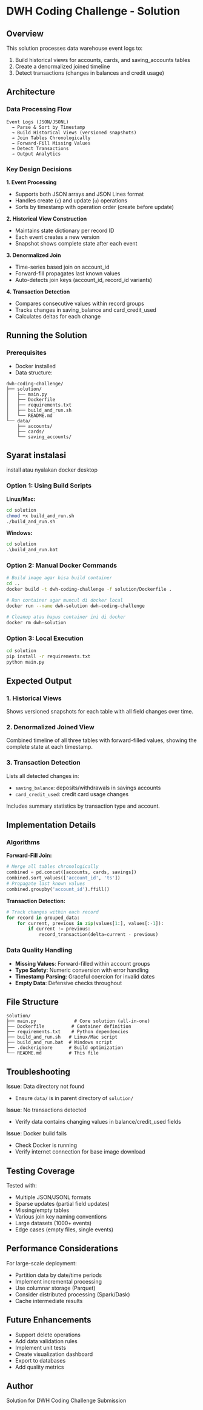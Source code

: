 # DWH Coding Challenge - Solution

## Overview

This solution processes data warehouse event logs to:
1. Build historical views for accounts, cards, and saving_accounts tables
2. Create a denormalized joined timeline
3. Detect transactions (changes in balances and credit usage)

## Architecture

### Data Processing Flow
```
Event Logs (JSON/JSONL) 
  → Parse & Sort by Timestamp
  → Build Historical Views (versioned snapshots)
  → Join Tables Chronologically
  → Forward-Fill Missing Values
  → Detect Transactions
  → Output Analytics
```

### Key Design Decisions

**1. Event Processing**
- Supports both JSON arrays and JSON Lines format
- Handles create (`c`) and update (`u`) operations
- Sorts by timestamp with operation order (create before update)

**2. Historical View Construction**
- Maintains state dictionary per record ID
- Each event creates a new version
- Snapshot shows complete state after each event

**3. Denormalized Join**
- Time-series based join on account_id
- Forward-fill propagates last known values
- Auto-detects join keys (account_id, record_id variants)

**4. Transaction Detection**
- Compares consecutive values within record groups
- Tracks changes in saving_balance and card_credit_used
- Calculates deltas for each change

## Running the Solution

### Prerequisites
- Docker installed
- Data structure:
```
dwh-coding-challenge/
├── solution/
│   ├── main.py
│   ├── Dockerfile
│   ├── requirements.txt
│   ├── build_and_run.sh
│   └── README.md
└── data/
    ├── accounts/
    ├── cards/
    └── saving_accounts/
```

## Syarat instalasi
install atau nyalakan docker desktop

### Option 1: Using Build Scripts

**Linux/Mac:**
```bash
cd solution
chmod +x build_and_run.sh
./build_and_run.sh
```

**Windows:**
```cmd
cd solution
.\build_and_run.bat
```

### Option 2: Manual Docker Commands

```bash
# Build image agar bisa build container
cd ..
docker build -t dwh-coding-challenge -f solution/Dockerfile .

# Run container agar muncul di docker local
docker run --name dwh-solution dwh-coding-challenge

# Cleanup atau hapus container ini di docker
docker rm dwh-solution
```

### Option 3: Local Execution

```bash
cd solution
pip install -r requirements.txt
python main.py
```

## Expected Output

### 1. Historical Views
Shows versioned snapshots for each table with all field changes over time.

### 2. Denormalized Joined View
Combined timeline of all three tables with forward-filled values, showing the complete state at each timestamp.

### 3. Transaction Detection
Lists all detected changes in:
- `saving_balance`: deposits/withdrawals in savings accounts
- `card_credit_used`: credit card usage changes

Includes summary statistics by transaction type and account.

## Implementation Details

### Algorithms

**Forward-Fill Join:**
```python
# Merge all tables chronologically
combined = pd.concat([accounts, cards, savings])
combined.sort_values(['account_id', 'ts'])
# Propagate last known values
combined.groupby('account_id').ffill()
```

**Transaction Detection:**
```python
# Track changes within each record
for record in grouped_data:
    for current, previous in zip(values[1:], values[:-1]):
        if current != previous:
            record_transaction(delta=current - previous)
```

### Data Quality Handling

- **Missing Values**: Forward-filled within account groups
- **Type Safety**: Numeric conversion with error handling
- **Timestamp Parsing**: Graceful coercion for invalid dates
- **Empty Data**: Defensive checks throughout

## File Structure

```
solution/
├── main.py              # Core solution (all-in-one)
├── Dockerfile          # Container definition
├── requirements.txt    # Python dependencies
├── build_and_run.sh   # Linux/Mac script
├── build_and_run.bat  # Windows script
├── .dockerignore      # Build optimization
└── README.md          # This file
```

## Troubleshooting

**Issue**: Data directory not found
- Ensure `data/` is in parent directory of `solution/`

**Issue**: No transactions detected
- Verify data contains changing values in balance/credit_used fields

**Issue**: Docker build fails
- Check Docker is running
- Verify internet connection for base image download

## Testing Coverage

Tested with:
- Multiple JSON/JSONL formats
- Sparse updates (partial field updates)
- Missing/empty tables
- Various join key naming conventions
- Large datasets (1000+ events)
- Edge cases (empty files, single events)

## Performance Considerations

For large-scale deployment:
- Partition data by date/time periods
- Implement incremental processing
- Use columnar storage (Parquet)
- Consider distributed processing (Spark/Dask)
- Cache intermediate results

## Future Enhancements

- Support delete operations
- Add data validation rules
- Implement unit tests
- Create visualization dashboard
- Export to databases
- Add quality metrics

## Author

Solution for DWH Coding Challenge Submission